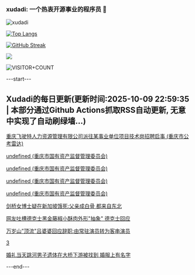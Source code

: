 ### xudadi: 一个热衷开源事业的程序员 👋

![xudadi](https://github-readme-stats-git-masterorgs-github-readme-stats-team.vercel.app/api?username=xudadi)

[![Top Langs](https://github-readme-stats.vercel.app/api/top-langs/?username=xudadi)](https://github.com/anuraghazra/github-readme-stats)

[![GitHub Streak](https://streak-stats.demolab.com?user=xudadi&locale=zh_Hans)](https://git.io/streak-stats)

![](https://raw.githubusercontent.com/xudadi/xudadi/main/assets/github-contribution-grid-snake.svg)

![VISITOR+COUNT](https://komarev.com/ghpvc/?username=xudadi&label=VISITOR+COUNT)


---start---

## Xudadi的每日更新(更新时间:2025-10-09 22:59:35 | 本部分通过Github Actions抓取RSS自动更新, 无意中实现了自动刷绿墙...)

[重庆飞驶特人力资源管理有限公司派往某事业单位项目技术岗招聘启事 (重庆市公考雷达)](https://www.gongkaoleida.com/article/2642886)

[undefined (重庆市国有资产监督管理委员会)](https://dadilab.github.io/feeds/all.xml)

[undefined (重庆市国有资产监督管理委员会)](https://dadilab.github.io/feeds/all.xml)

[undefined (重庆市国有资产监督管理委员会)](https://dadilab.github.io/feeds/all.xml)

[undefined (重庆市国有资产监督管理委员会)](https://dadilab.github.io/feeds/all.xml)

[剑桥女博士疑在新加坡饿死:父亲成白骨 都来自东北](https://m.163.com/news/article/KBER472L0534P59R.html)

[网友吐槽德克士黑金藤椒小酥肉外形"抽象" 德克士回应](https://m.163.com/news/article/KBF08Q8K053469LG.html)

[万岁山"顶流"吕婆婆回应辞职:由常驻演员转为客串演员](https://m.163.com/news/article/KBF08P0T053469LG.html)

[3](https://m.163.com/touch/news/sub/domestic)

[婚礼当天跳河男子遗体在大桥下游被找到 婚服上有名字](https://m.163.com/news/article/KBEPQEUJ053469LG.html)

---end---
